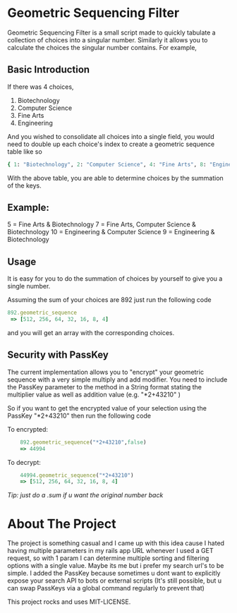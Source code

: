 Geometric Sequencing Filter
===========================

Geometric Sequencing Filter is a small script made to quickly tabulate a
collection of choices into a singular number. Similarly it allows you to
calculate the choices the singular number contains. For example,


Basic Introduction
------------------

If there was 4 choices,
1. Biotechnology
2. Computer Science
3. Fine Arts
4. Engineering

And you wished to consolidate all choices into a single field, you would need to
double up each choice's index to create a geometric sequence table like so

```ruby
{ 1: "Biotechnology", 2: "Computer Science", 4: "Fine Arts", 8: "Engineering" }
```

With the above table, you are able to determine choices by the summation of the
keys.

Example:
--------

5 = Fine Arts & Biotechnology
7 = Fine Arts, Computer Science & Biotechnology
10 = Engineering & Computer Science
9 = Engineering & Biotechnology

Usage
-----

It is easy for you to do the summation of choices by yourself to give you a
single number.

Assuming the sum of your choices are 892
just run the following code

```ruby
892.geometric_sequence
 => [512, 256, 64, 32, 16, 8, 4]

```
and you will get an array with the corresponding choices.

Security with PassKey
---------------------

The current implementation allows you to "encrypt" your geometric sequence with
a very simple multiply and add modifier. You need to include the PassKey
parameter to the method in a String format stating the multiplier value as well
as addition value (e.g. "*2+43210" )

So if you want to get the encrypted value of your selection using the PassKey
"*2+43210" then run the following code

To encrypted:
```ruby
    892.geometric_sequence("*2+43210",false)
    => 44994
```
To decrypt:
```ruby
    44994.geometric_sequence("*2+43210")
    => [512, 256, 64, 32, 16, 8, 4]
```
*Tip: just do a .sum if u want the original number back*

About The Project
=================
The project is something casual and I came up with this idea cause I hated having
multiple parameters in my rails app URL whenever I used a GET request, so with 1 param I can determine
multiple sorting and filtering options with a single value. Maybe its me but i
prefer my search url's to be simple. I added the PassKey because sometimes u
dont want to explicitly expose your search API to bots or external scripts (It's
still possible, but u can swap PassKeys via a global command regularly to
prevent that)

This project rocks and uses MIT-LICENSE.
